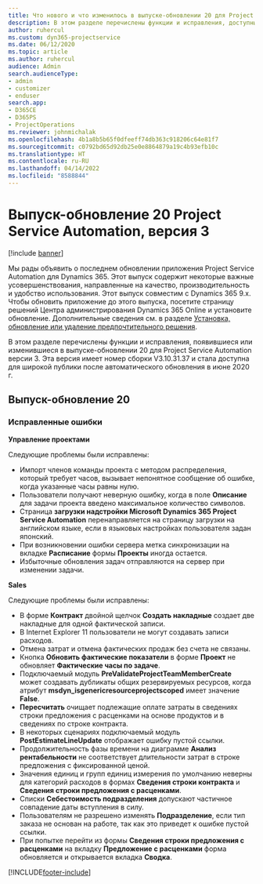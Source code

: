 ```yaml
---
title: Что нового и что изменилось в выпуске-обновлении 20 для Project Service Automation версии 3
description: В этом разделе перечислены функции и исправления, доступные в выпуске-обновлении 20 для Project Service Automation версии 3.
author: ruhercul
ms.custom: dyn365-projectservice
ms.date: 06/12/2020
ms.topic: article
ms.author: ruhercul
audience: Admin
search.audienceType:
- admin
- customizer
- enduser
search.app:
- D365CE
- D365PS
- ProjectOperations
ms.reviewer: johnmichalak
ms.openlocfilehash: 4b1a8b5b65f0dfeeff74db363c918206c64e81f7
ms.sourcegitcommit: c0792bd65d92db25e0e8864879a19c4b93efb10c
ms.translationtype: HT
ms.contentlocale: ru-RU
ms.lasthandoff: 04/14/2022
ms.locfileid: "8588844"
---
```

# <a name="project-service-automation-update-release-20-v3"></a>Выпуск-обновление 20 Project Service Automation, версия 3

[!include [banner](../includes/psa-now-project-operations.md)]

Мы рады объявить о последнем обновлении приложения Project Service Automation для Dynamics 365. Этот выпуск содержит некоторые важные усовершенствования, направленные на качество, производительность и удобство использования. Этот выпуск совместим с Dynamics 365 9.x. Чтобы обновить приложение до этого выпуска, посетите страницу решений Центра администрирования Dynamics 365 Online и установите обновление. Дополнительные сведения см. в разделе [Установка, обновление или удаление предпочтительного решения](/power-platform/admin/install-remove-preferred-solution).

В этом разделе перечислены функции и исправления, появившиеся или изменившиеся в выпуске-обновлении 20 для Project Service Automation версии 3. Эта версия имеет номер сборки V3.10.31.37 и стала доступна для широкой публики после автоматического обновления в июне 2020 г.

## <a name="update-release-20"></a>Выпуск-обновление 20

### <a name="bug-fixes"></a>Исправленные ошибки

**Управление проектами**

Следующие проблемы были исправлены:

- Импорт членов команды проекта с методом распределения, который требует часов, вызывает непонятное сообщение об ошибке, когда указанные часы равны нулю.
- Пользователи получают неверную ошибку, когда в поле **Описание** для задачи проекта введено максимальное количество символов.
- Страница **загрузки надстройки Microsoft Dynamics 365 Project Service Automation** перенаправляется на страницу загрузки на английском языке, если в языковых настройках пользователя задан японский.
- При возникновении ошибки сервера метка синхронизации на вкладке **Расписание** формы **Проекты** иногда остается.
- Избыточные обновления задач отправляются на сервер при изменении задачи.

**Sales**

Следующие проблемы были исправлены:

- В форме **Контракт** двойной щелчок **Создать накладные** создает две накладные для одной фактической записи.
- В Internet Explorer 11 пользователи не могут создавать записи расходов.
- Отмена затрат и отмена фактических продаж без счета не связаны.
- Кнопка **Обновить фактические показатели** в форме **Проект** не обновляет **Фактические часы по задаче**.
- Подключаемый модуль **PreValidateProjectTeamMemberCreate** может создавать дубликаты общих резервируемых ресурсов, когда атрибут **msdyn_isgenericresourceprojectscoped** имеет значение **False**.
- **Пересчитать** очищает подлежащие оплате затраты в сведениях строки предложения с расценками на основе продуктов и в сведениях по строке контракта.
- В некоторых сценариях подключаемый модуль **PostEstimateLineUpdate** отображает ошибку пустой ссылки.
- Продолжительность фазы времени на диаграмме **Анализ рентабельности** не соответствует длительности затрат в строке предложения с фиксированной ценой.
- Значения единиц и групп единиц измерения по умолчанию неверны для категорий расходов в формах **Сведения строки контракта** и **Сведения строки предложения с расценками**.
- Списки **Себестоимость подразделения** допускают частичное совпадение даты вступления в силу.
- Пользователям не разрешено изменять **Подразделение**, если тип заказа не основан на работе, так как это приведет к ошибке пустой ссылки.
- При попытке перейти из формы **Сведения строки предложения с расценками** на вкладку **Предложение с расценками** форма обновляется и открывается вкладка **Сводка**.


[!INCLUDE[footer-include](../includes/footer-banner.md)]
